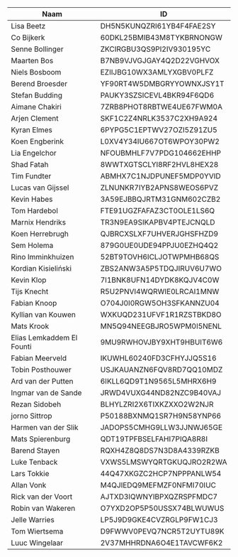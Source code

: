 |Naam|ID|
|---|---|
|Lisa Beetz|DH5N5KUNQZRI61YB4F4FAE2SY|
|Co Bijkerk|60DKL25BMIB43M8TYKBRNONGW|
|Senne Bollinger|ZKCIRGBU3QS9PI2IV930195YC|
|Maarten Bos|B7NB9VJVGJGAY4Q2D22VGHVOX|
|Niels Bosboom|EZIIJBG10WX3AMLYXGBV0PLFZ|
|Berend Broesder|YF90RT4W5DMBGRYYOWNXJSY1T|
|Stefan Budding|PAUKY3SZSICEVL4BKR94F6QD6|
|Aimane Chakiri|7ZRB8PHOT8RBTWE4UE67FWM0A|
|Arjen Clement|SKF1C2Z4NRLK3537C2XH9A924|
|Kyran Elmes|6PYPG5C1EPTWV27OZI5Z91ZU5|
|Koen Engberink|L0XV4Y34IU667OT6WPOY30PW2|
|Lia Engelchor|NFOUBMHLF7V7PDG104662EHHP|
|Shad Fatah|8WWTXGTSCLYI8RF2HVL8HEX28|
|Tim Fundter|ABMHX7C1NJDPUNEF5MDP0YVID|
|Lucas van Gijssel|ZLNUNKR7IYB2APNS8WEOS6PVZ|
|Kevin Habes|3A59EJBBQJRTM31GNM602CZB2|
|Tom Hardebol|FTE91UGZFAFAZ3CT0OLE1LS6Q|
|Marnix Hendriks|TR3N9EA9SIKAPBV4PTEJCNQLD|
|Koen Herrebrugh|QJBRCXSLXF7UHVERJGHSFHZD9|
|Sem Holema|879G0UE0UDE94PPJU0EZHQ4Q2|
|Rino Imminkhuizen|52BT9TOVH6ICLJOTWPMHB68QS|
|Kordian Kisieliński|ZBS2ANW3A5P5TDQJIRUV6U7WO|
|Kevin Klop|7I1BNK8UFN14DYDK8KQJV4C0W|
|Tijs Knecht|R5U2PNVI4WQRWIE0LRCAI1MNW|
|Fabian Knoop|O704J0I0RGW5OH3SFKANNZU04|
|Kyllian van Kouwen|WXKUQD231UFVF1R1RZSTBKD8O|
|Mats Krook|MN5Q94NEEGBJRO5WPM0I5NENL|
|Elias Lemkaddem El Founti|9MU9RWHOVJBY9XHT9HBUIT6W6|
|Fabian Meerveld|IKUWHL60240FD3CFHYJJQ5S16|
|Tobin Posthouwer|USJKAUANZN6FQV8RD7QQ10MDZ|
|Ard van der Putten|6IKLL6QD9T1N9565L5MHRX6H9|
|Ingmar van de Sande|JRWD4VUXG44ND82NZC9B40VAJ|
|Rezan Sidobeh|BLHYLZRI2X6TIXKZXXO2W2NJR|
|jorno Sittrop|P50188BXNMQ1SR7H9N58YNP66|
|Harmen van der Slik|JADOPS5CMHG9LLW3JJNWJ65GE|
|Mats Spierenburg|QDT19TPFBSELFAHI7PIQA8R8I|
|Barend Stayen|RQXH4Z8Q8DS7N3D8A4339RZKB|
|Luke Tenback|VXWS5LMSWYQRTGKUQJRO2R2WA|
|Lars Tokkie|44Q47XKGZC2HCP7NPPPANLW54|
|Allan Vonk|M4QJIEDQ9MEFMZF0NFMI70IUC|
|Rick van der Voort|AJTXD3IQWNYIBPXQZRSPFMDC7|
|Robin van Wakeren|O7YXD2OP5P50USSX74BLWUWUS|
|Jelle Warries|LP5J9D9GKE4CVZRGLP9FW1CJ3|
|Tom Wiertsema|D9FWWV0PEVQ7NCR5T2UYTU89K|
|Luuc Wingelaar|2V37MHHRDNA6O4E1TAVCWF6K2|
